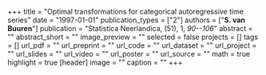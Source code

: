 +++
title = "Optimal transformations for categorical autoregressive time series"
date = "1997-01-01"
publication_types = ["2"]
authors = ["**S. van Buuren**"]
publication = "Statistica Neerlandica, (51), 1, _90--106_"
abstract = ""
abstract_short = ""
image_preview = ""
selected = false
projects = []
tags = []
url_pdf = ""
url_preprint = ""
url_code = ""
url_dataset = ""
url_project = ""
url_slides = ""
url_video = ""
url_poster = ""
url_source = ""
math = true
highlight = true
[header]
image = ""
caption = ""
+++
